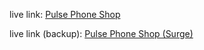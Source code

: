 live link: <a href='https://xyryc.github.io/Pulse-Phone-Shop-api/'>Pulse Phone Shop</a>

live link (backup): <a href='https://pulse-phone-shop.surge.sh'>Pulse Phone Shop (Surge)</a>

